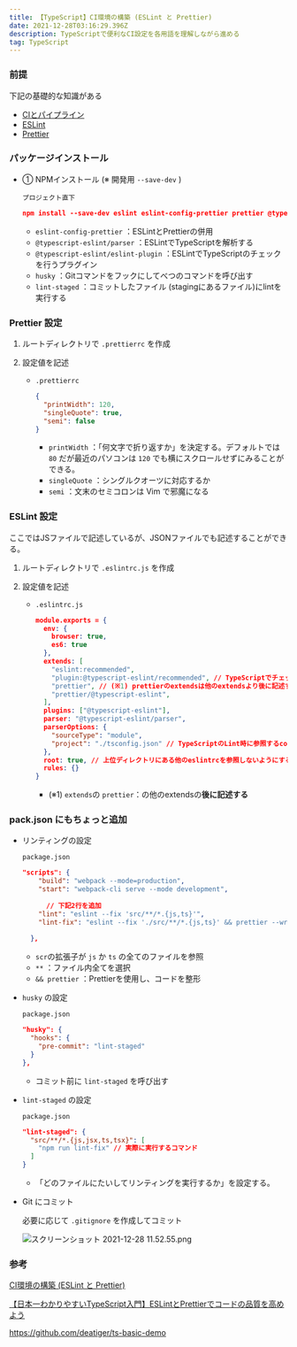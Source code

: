 ```yaml
---
title: 【TypeScript】CI環境の構築 (ESLint と Prettier)
date: 2021-12-28T03:16:29.396Z
description: TypeScriptで便利なCI設定を各用語を理解しながら進める
tag: TypeScript
---
```

### 前提

下記の基礎的な知識がある

* [CIとパイプライン](https://www.notion.so/CI-662aa0e507c344de960b0cd6aceccacb)
* [ESLint](https://www.notion.so/ESLint-a987b74c70ee4f589d1321e8b6466aa0)
* [Prettier](https://www.notion.so/Prettier-a5ba7e7292184e058192f5e98357a3c6)

### パッケージインストール

* ① NPMインストール (※ 開発用 `--save-dev` )

    `プロジェクト直下`

  ```json
  npm install --save-dev eslint eslint-config-prettier prettier @typescript-eslint/parser @typescript-eslint/eslint-plugin husky lint-staged
  ```

  * `eslint-config-prettier` ：ESLintとPrettierの併用
  * `@typescript-eslint/parser` ：ESLintでTypeScriptを解析する
  * `@typescript-eslint/eslint-plugin` ：ESLintでTypeScriptのチェックを行うプラグイン
  * `husky` ：Gitコマンドをフックにしてべつのコマンドを呼び出す
  * `lint-staged` ：コミットしたファイル (stagingにあるファイル)にlintを実行する

### Prettier 設定

1. ルートディレクトリで `.prettierrc` を作成
2. 設定値を記述

   * `.prettierrc`

     ```json
     {
       "printWidth": 120,
       "singleQuote": true,
       "semi": false
     }
     ```

     * `printWidth` ：「何文字で折り返すか」を決定する。デフォルトでは `80` だが最近のパソコンは `120` でも横にスクロールせずにみることができる。
     * `singleQuote` ：シングルクオーツに対応するか
     * `semi` ：文末のセミコロンは Vim で邪魔になる

### ESLint 設定

ここではJSファイルで記述しているが、JSONファイルでも記述することができる。

1. ルートディレクトリで `.eslintrc.js` を作成
2. 設定値を記述

   * `.eslintrc.js`

     ```json
     module.exports = {
       env: {
         browser: true,
         es6: true
       },
       extends: [
         "eslint:recommended",
         "plugin:@typescript-eslint/recommended", // TypeScriptでチェックされる項目をLintから除外する設定
         "prettier", // (※1) prettierのextendsは他のextendsより後に記述する
         "prettier/@typescript-eslint",
       ],
       plugins: ["@typescript-eslint"],
       parser: "@typescript-eslint/parser",
       parserOptions: {
         "sourceType": "module",
         "project": "./tsconfig.json" // TypeScriptのLint時に参照するconfigファイルを指定
       },
       root: true, // 上位ディレクトリにある他のeslintrcを参照しないようにする
       rules: {}
     }
     ```

     * (※1) `extends`の `prettier`：の他のextendsの**後に記述する**

### pack.json にもちょっと追加

* リンティングの設定

    `package.json`

  ```json
  "scripts": {
      "build": "webpack --mode=production",
      "start": "webpack-cli serve --mode development",
  		
  		// 下記2行を追加
      "lint": "eslint --fix 'src/**/*.{js,ts}'",
      "lint-fix": "eslint --fix './src/**/*.{js,ts}' && prettier --write './src/**/*.{js,ts}'"
    
  	},
  ```

  * `scr`の拡張子が `js` か `ts` の全てのファイルを参照
  * `**` ：ファイル内全てを選択
  * `&& prettier` ：Prettierを使用し、コードを整形
* `husky` の設定

    `package.json`

  ```json
  "husky": {
    "hooks": {
      "pre-commit": "lint-staged"
    }
  },
  ```

  * コミット前に `lint-staged` を呼び出す
* `lint-staged` の設定

    `package.json`

  ```json
  "lint-staged": {
    "src/**/*.{js,jsx,ts,tsx}": [
      "npm run lint-fix" // 実際に実行するコマンド
    ]
  }
  ```

  * 「どのファイルにたいしてリンティングを実行するか」を設定する。
* Git にコミット

    必要に応じて `.gitignore` を作成してコミット

    ![スクリーンショット 2021-12-28 11.52.55.png](https://s3-us-west-2.amazonaws.com/secure.notion-static.com/c5e6e245-ce55-4b45-9142-94f62481912b/スクリーンショット_2021-12-28_11.52.55.png)
    

### 参考

[CI環境の構築 (ESLint と Prettier)](https://www.notion.so/CI-ESLint-Prettier-6a4a33738473474a993cac24b296a302) 

[【日本一わかりやすいTypeScript入門】ESLintとPrettierでコードの品質を高めよう](https://www.youtube.com/watch?v=R35LJL6a-p0&list=PLX8Rsrpnn3IW0REXnTWQp79mxCvHkIrad&index=3)

<https://github.com/deatiger/ts-basic-demo>